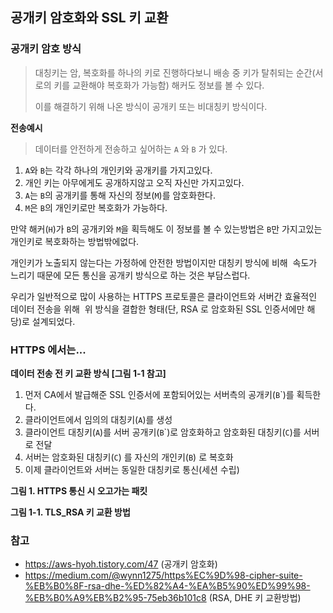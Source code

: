 ## 공개키 암호화와 SSL 키 교환
### 공개키 암호 방식

> 대칭키는 암, 복호화를 하나의 키로 진행하다보니 배송 중 키가 탈취되는 순간(서로의 키를 교환해야 복호화가 가능함) 해커도 정보를 볼 수 있다. 
> 
> 이를 해결하기 위해 나온 방식이 공개키 또는 비대칭키 방식이다.

**전송예시**
>데이터를 안전하게 전송하고 싶어하는 `A` 와 `B` 가 있다.
1. `A`와 `B`는 각각 하나의 개인키와 공개키를 가지고있다.
2. 개인 키는 아무에게도 공개하지않고 오직 자신만 가지고있다.
3. `A`는 `B`의 공개키를 통해 자신의 정보(`M`)를 암호화한다.
4. `M`은 `B`의 개인키로만 복호화가 가능하다.

만약 해커(`H`)가 `B`의 공개키와 `M`을 획득해도 이 정보를 볼 수 있는방법은 `B`만 가지고있는 
개인키로 복호화하는 방법밖에없다.

개인키가 노출되지 않는다는 가정하에 안전한 방법이지만 대칭키 방식에 비해 
속도가 느리기 때문에 모든 통신을 공개키 방식으로 하는 것은 부담스럽다.

우리가 일반적으로 많이 사용하는 HTTPS 프로토콜은 클라이언트와 서버간 효율적인 데이터 전송을 위해 
위 방식을 결합한 형태(단, RSA 로 암호화된 SSL 인증서에만 해당)로 설계되었다.

### HTTPS 에서는...

**데이터 전송 전 키 교환 방식 [그림 1-1 참고]**
1. 먼저 CA에서 발급해준 SSL 인증서에 포함되어있는 서버측의 공개키(`B`\`)를 획득한다.
2. 클라이언트에서 임의의 대칭키(`A`)를 생성
3. 클라이언트 대칭키(`A`)를 서버 공개키(`B`\`)로 암호화하고 암호화된 대칭키(`C`)를 서버로 전달
4. 서버는 암호화된 대칭키(`C`) 를 자신의 개인키(`B`) 로 복호화
5. 이제 클라이언트와 서버는 동일한 대칭키로 통신(세션 수립)

  

**그림 1. HTTPS 통신 시 오고가는 패킷**

  

  

**그림 1-1. TLS_RSA 키 교환 방법**

  

  

### 참고
- https://aws-hyoh.tistory.com/47 (공개키 암호화)
- https://medium.com/@wynn1275/https%EC%9D%98-cipher-suite-%EB%B0%8F-rsa-dhe-%ED%82%A4-%EA%B5%90%ED%99%98-%EB%B0%A9%EB%B2%95-75eb36b101c8 (RSA, DHE 키 교환방법)